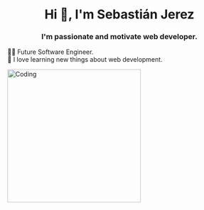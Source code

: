 <h1 align="center">Hi 👋, I'm Sebastián Jerez</h1>
<h3 align="center">I'm passionate and motivate web developer.</h3>

<p align="left">
  👨‍🎓 Future Software Engineer.
  <br/>
  🌱 I love learning new things about web development.
</p>

<img align="left" alt="Coding" width="300" src="https://camo.githubusercontent.com/5ddf73ad3a205111cf8c686f687fc216c2946a75005718c8da5b837ad9de78c9/68747470733a2f2f7468756d62732e6766796361742e636f6d2f4576696c4e657874446576696c666973682d736d616c6c2e676966">
